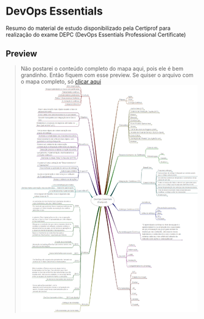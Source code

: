 # DevOps Essentials

Resumo do material de estudo disponibilizado pela Certiprof para realização do exame DEPC (DevOps Essentials Professional Certificate)

## Preview
> Não postarei o conteúdo completo do mapa aqui, pois ele é bem grandinho. Então fiquem com esse preview.
> Se quiser o arquivo com o mapa completo, só [clicar aqui](https://github.com/adiffpirate/estudos/blob/master/devops/devops-essentials/devops-essentials.mm)
![Preview DevOps Essentials](https://github.com/adiffpirate/estudos/blob/master/devops/devops-essentials/devops-essentials%20preview.png?raw=true)
